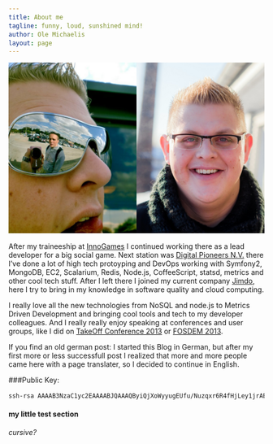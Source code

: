 ```yaml
---
title: About me
tagline: funny, loud, sunshined mind!
author: Ole Michaelis
layout: page
---
```


[![Ole Michaelis][1]][1]

After my traineeship at [InnoGames][2] I continued working there as a lead developer for a big social game. Next station was [Digital Pioneers N.V.][3] there I’ve done a lot of high tech protoyping and DevOps working with Symfony2, MongoDB, EC2, Scalarium, Redis, Node.js, CoffeeScript, statsd, metrics and other cool tech stuff. After I left there I joined my current company [Jimdo][4], here I try to bring in my knowledge in software quality and cloud computing.

I really love all the new technologies from NoSQL and node.js to Metrics Driven Development and bringing cool tools and tech to my developer colleagues. And I really really enjoy speaking at conferences and user groups, like I did on [TakeOff Conference 2013][5] or [FOSDEM 2013][6].

If you find an old german post: I started this Blog in German, but after my first more or less successfull post I realized that more and more people came here with a page translater, so I decided to continue in English.

 [1]: /assets/about/ole.png "Ole Michaelis Profile Pictures"
 [2]: http://www.innogames.de
 [3]: http://www.digitalpioneers.de
 [4]: http://www.jimdo.com
 [5]: http://takeoffconf.com
 [6]: https://fosdem.org/2013/schedule/speaker/ole_michaelis/
 

###Public Key:

```bash
ssh-rsa AAAAB3NzaC1yc2EAAAABJQAAAQByiQjXoWyyugEUfu/Nuzqxr6R4fHjLey1jrABe30FE2ucXNw0ZZtZuLWpJTbVr+s/IXyPMsWugOS+YQEAiRiUV6mFAk7OzLN6UxzDd/scxO4GuS2iOeEDFb4cyw1cHGE2GVn0Wq/I4ZEeJs/M010rF8xnaJmhhAWBGxBGJ3x1aBHnH22ae0OOVjDOE+AgHWBm1vo2SFoQLqDAkXt0+SFRdTtTzilepxgbXUwoPbFlR2Leo6GNwRosggEZfa0FU7LFedu2NXNVBDUh1zs6ZGmZzK+DgjQr+xmJePxEQsX9r6bulpYek9xsWfdDY5Lo2Gqi2BsvrfxuH9ATpPlr0paEt ole-nesQuick
```


#### my little test section
*cursive?*
